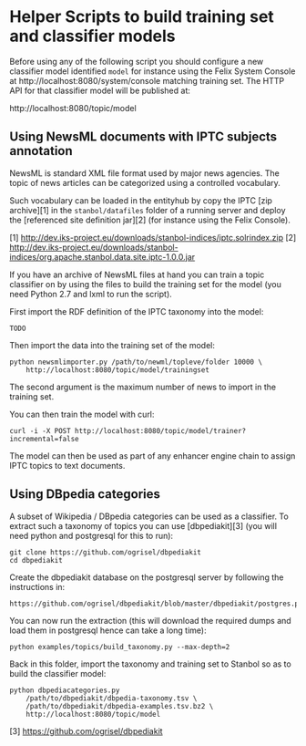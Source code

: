 <!--
   Licensed to the Apache Software Foundation (ASF) under one or more
   contributor license agreements.  See the NOTICE file distributed with
   this work for additional information regarding copyright ownership.
   The ASF licenses this file to You under the Apache License, Version 2.0
   (the "License"); you may not use this file except in compliance with
   the License.  You may obtain a copy of the License at

        http://www.apache.org/licenses/LICENSE-2.0

   Unless required by applicable law or agreed to in writing, software
   distributed under the License is distributed on an "AS IS" BASIS,
   WITHOUT WARRANTIES OR CONDITIONS OF ANY KIND, either express or implied.
   See the License for the specific language governing permissions and
   limitations under the License.
-->

# Helper Scripts to build training set and classifier models

Before using any of the following script you should configure a new
classifier model identified `model` for instance using the Felix System
Console at http://localhost:8080/system/console matching training set.
The HTTP API for that classifier model will be published at:

  http://localhost:8080/topic/model


## Using NewsML documents with IPTC subjects annotation

NewsML is standard XML file format used by major news agencies. The
topic of news articles can be categorized using a controlled vocabulary.

Such vocabulary can be loaded in the entityhub by copy the IPTC [zip
archive][1] in the `stanbol/datafiles` folder of a running server and
deploy the [referenced site definition jar][2] (for instance using the
Felix Console).

[1] http://dev.iks-project.eu/downloads/stanbol-indices/iptc.solrindex.zip
[2] http://dev.iks-project.eu/downloads/stanbol-indices/org.apache.stanbol.data.site.iptc-1.0.0.jar

If you have an archive of NewsML files at hand you can train a topic
classifier on by using the files to build the training set for the model
(you need Python 2.7 and lxml to run the script).

First import the RDF definition of the IPTC taxonomy into the model:

    TODO

Then import the data into the training set of the model:

    python newsmlimporter.py /path/to/newml/topleve/folder 10000 \
        http://localhost:8080/topic/model/trainingset

The second argument is the maximum number of news to import in the
training set.

You can then train the model with curl:

    curl -i -X POST http://localhost:8080/topic/model/trainer?incremental=false

The model can then be used as part of any enhancer engine chain to assign
IPTC topics to text documents.


## Using DBpedia categories

A subset of Wikipedia / DBpedia categories can be used as a classifier. To
extract such a taxonomy of topics you can use [dbpediakit][3] (you
will need python and postgresql for this to run):

    git clone https://github.com/ogrisel/dbpediakit
    cd dbpediakit

Create the dbpediakit database on the postgresql server by following the
instructions in:

    https://github.com/ogrisel/dbpediakit/blob/master/dbpediakit/postgres.py

You can now run the extraction (this will download the required dumps and load
them in postgresql hence can take a long time):

    python examples/topics/build_taxonomy.py --max-depth=2

Back in this folder, import the taxonomy and training set to Stanbol so
as to build the classifier model:

    python dbpediacategories.py
        /path/to/dbpediakit/dbpedia-taxonomy.tsv \
        /path/to/dbpediakit/dbpedia-examples.tsv.bz2 \
        http://localhost:8080/topic/model

[3] https://github.com/ogrisel/dbpediakit
